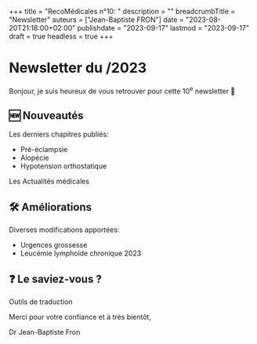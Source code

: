 +++
title = "RecoMédicales n°10: "
description = ""
breadcrumbTitle = "Newsletter"
auteurs = ["Jean-Baptiste FRON"]
date = "2023-08-20T21:18:00+02:00"
publishdate = "2023-09-17"
lastmod = "2023-09-17"
draft = true
headless = true
+++

# Newsletter du /2023

Bonjour, je suis heureux de vous retrouver pour cette 10<sup>e</sup> newsletter 📰

## 🆕 Nouveautés

Les derniers chapitres publiés:

- Pré-éclampsie
- Alopécie
- Hypotension orthostatique

Les Actualités médicales

## 🛠️ Améliorations

Diverses modifications apportées:

- Urgences grossesse
- Leucémie lymphoïde chronique 2023

## ❓ Le saviez-vous ?

Outils de traduction

Merci pour votre confiance et à très bientôt,

Dr Jean-Baptiste Fron
